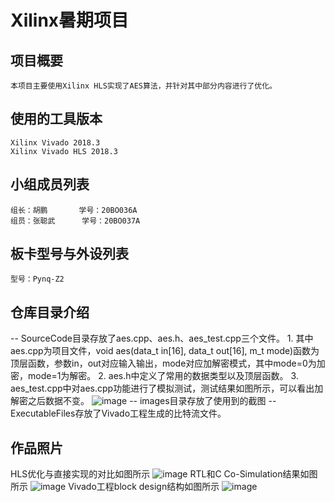 # Xilinx暑期项目

## 项目概要
    本项目主要使用Xilinx HLS实现了AES算法，并针对其中部分内容进行了优化。
    
## 使用的工具版本
    Xilinx Vivado 2018.3
    Xilinx Vivado HLS 2018.3
      
## 小组成员列表
    组长：胡鹏       学号：20BO036A
    组员：张聪武      学号：20BO037A
      
## 板卡型号与外设列表
    型号：Pynq-Z2
 
## 仓库目录介绍
 -- SourceCode目录存放了aes.cpp、aes.h、aes_test.cpp三个文件。
    1. 其中aes.cpp为项目文件，void aes(data_t in[16], data_t out[16], m_t mode)函数为顶层函数，参数in，out对应输入输出，mode对应加解密模式，其中mode=0为加密，mode=1为解密。
    2. aes.h中定义了常用的数据类型以及顶层函数。
    3. aes_test.cpp中对aes.cpp功能进行了模拟测试，测试结果如图所示，可以看出加解密之后数据不变。
    ![image](http://github.com/zhbeiluo/xlnx-aes-project/images/Cresult.jpg)
 -- images目录存放了使用到的截图
 -- ExecutableFiles存放了Vivado工程生成的比特流文件。
 
 ## 作品照片
 HLS优化与直接实现的对比如图所示
 ![image](http://github.com/zhbeiluo/xlnx-aes-project/images/OPresult.jpg)
 RTL和C Co-Simulation结果如图所示
 ![image](http://github.com/zhbeiluo/xlnx-aes-project/images/COresult.jpg)
 Vivado工程block design结构如图所示
 ![image](http://github.com/zhbeiluo/xlnx-aes-project/images/BDresult.jpg)
